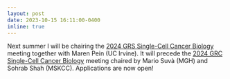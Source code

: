 ```yaml
---
layout: post
date: 2023-10-15 16:11:00-0400
inline: true
---
```


Next summer I will be chairing the [2024 GRS Single-Cell Cancer Biology](https://www.grc.org/single-cell-cancer-biology-grs-conference/2024/) meeting together with Maren Pein (UC Irvine). It will precede the [2024 GRC Single-Cell Cancer Biology](https://www.grc.org/single-cell-cancer-biology-conference/2024/) meeting chaired by Mario Suvà (MGH) and Sohrab Shah (MSKCC). Applications are now open!
